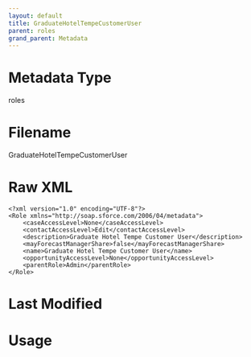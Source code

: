 ```yaml
---
layout: default
title: GraduateHotelTempeCustomerUser
parent: roles
grand_parent: Metadata
---
```

# Metadata Type
roles


# Filename 
GraduateHotelTempeCustomerUser


# Raw XML
```
<?xml version="1.0" encoding="UTF-8"?>
<Role xmlns="http://soap.sforce.com/2006/04/metadata">
    <caseAccessLevel>None</caseAccessLevel>
    <contactAccessLevel>Edit</contactAccessLevel>
    <description>Graduate Hotel Tempe Customer User</description>
    <mayForecastManagerShare>false</mayForecastManagerShare>
    <name>Graduate Hotel Tempe Customer User</name>
    <opportunityAccessLevel>None</opportunityAccessLevel>
    <parentRole>Admin</parentRole>
</Role>
```


# Last Modified


# Usage
